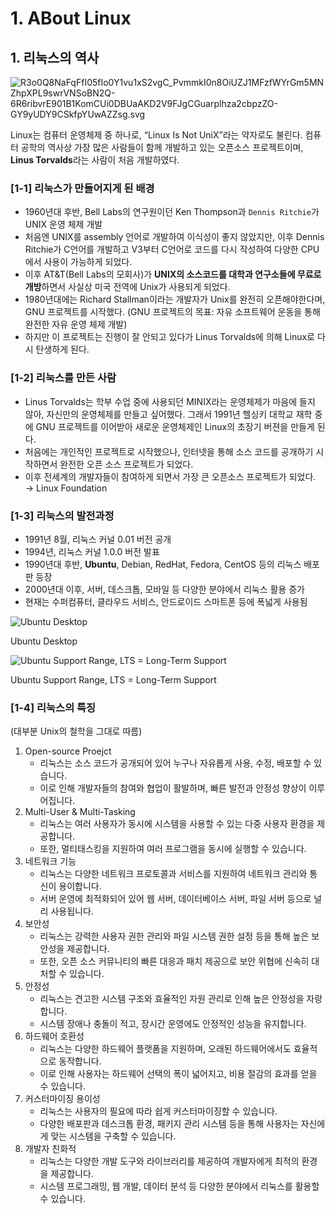 # 1. ABout Linux

## 1. 리눅스의 역사

![R3o0Q8NaFqFfI05fIo0Y1vu1xS2vgC_PvmmkI0n8OiUZJ1MFzfWYrGm5MNZhpXPL9swrVNSoBN2Q-6R6ribvrE901B1KomCUi0DBUaAKD2V9FJgCGuarplhza2cbpzZO-GY9yUDY9CSkfpYUwAZZsg.svg](R3o0Q8NaFqFfI05fIo0Y1vu1xS2vgC_PvmmkI0n8OiUZJ1MFzfWYrGm5MNZhpXPL9swrVNSoBN2Q-6R6ribvrE901B1KomCUi0DBUaAKD2V9FJgCGuarplhza2cbpzZO-GY9yUDY9CSkfpYUwAZZsg.svg)

Linux는 컴퓨터 운영체제 중 하나로, “Linux Is Not UniX”라는 약자로도 불린다. 컴퓨터 공학의 역사상 가장 많은 사람들이 함께 개발하고 있는 오픈소스 프로젝트이며, **Linus Torvalds**라는 사람이 처음 개발하였다.

### [1-1] 리눅스가 만들어지게 된 배경

- 1960년대 후반, Bell Labs의 연구원이던 Ken Thompson과 `Dennis Ritchie`가 UNIX 운영 체제 개발
- 처음엔 UNIX를 assembly 언어로 개발하여 이식성이 좋지 않았지만, 이후 Dennis Ritchie가 C언어를 개발하고 V3부터 C언어로 코드를 다시 작성하여 다양한 CPU에서 사용이 가능하게 되었다.
- 이후 AT&T(Bell Labs의 모회사)가 **UNIX의 소스코드를 대학과 연구소들에 무료로 개방**하면서 사실상 미국 전역에 Unix가 사용되게 되었다.
- 1980년대에는 Richard Stallman이라는 개발자가 Unix를 완전히 오픈해야한다며, GNU 프로젝트를 시작했다. (GNU 프로젝트의 목표: 자유 소프트웨어 운동을 통해 완전한 자유 운영 체제 개발)
- 하지만 이 프로젝트는 진행이 잘 안되고 있다가 Linus Torvalds에 의해 Linux로 다시 탄생하게 된다.

### [1-2] 리눅스를 만든 사람

- Linus Torvalds는 학부 수업 중에 사용되던 MINIX라는 운영체제가 마음에 들지 않아, 자신만의 운영체제를 만들고 싶어했다. 그래서 1991년 헬싱키 대학교 재학 중에 GNU 프로젝트를 이어받아 새로운 운영체제인 Linux의 초장기 버젼을 만들게 된다.
- 처음에는 개인적인 프로젝트로 시작했으나, 인터넷을 통해 소스 코드를 공개하기 시작하면서 완전한 오픈 소스 프로젝트가 되었다.
- 이후 전세계의 개발자들이 참여하게 되면서 가장 큰 오픈소스 프로젝트가 되었다.
→ Linux Foundation

### [1-3] 리눅스의 발전과정

- 1991년 8월, 리눅스 커널 0.01 버전 공개
- 1994년, 리눅스 커널 1.0.0 버전 발표
- 1990년대 후반, **Ubuntu**, Debian, RedHat, Fedora, CentOS 등의 리눅스 배포판 등장
- 2000년대 이후, 서버, 데스크톱, 모바일 등 다양한 분야에서 리눅스 활용 증가
- 현재는 수퍼컴퓨터, 클라우드 서비스, 안드로이드 스마트폰 등에 폭넓게 사용됨

![Ubuntu Desktop](acdf946a-Screenshotfrom2022-04-1813-05-17.webp)

Ubuntu Desktop

![Ubuntu Support Range, LTS = Long-Term Support](Screenshot_2024-04-04_at_1.27.48_AM.png)

Ubuntu Support Range, LTS = Long-Term Support

### [1-4] 리눅스의 특징
(대부분 Unix의 철학을 그대로 따름)

1. Open-source Proejct
    - 리눅스는 소스 코드가 공개되어 있어 누구나 자유롭게 사용, 수정, 배포할 수 있습니다.
    - 이로 인해 개발자들의 참여와 협업이 활발하며, 빠른 발전과 안정성 향상이 이루어집니다.
2. Multi-User & Multi-Tasking
    - 리눅스는 여러 사용자가 동시에 시스템을 사용할 수 있는 다중 사용자 환경을 제공합니다.
    - 또한, 멀티태스킹을 지원하여 여러 프로그램을 동시에 실행할 수 있습니다.
3. 네트워크 기능
    - 리눅스는 다양한 네트워크 프로토콜과 서비스를 지원하여 네트워크 관리와 통신이 용이합니다.
    - 서버 운영에 최적화되어 있어 웹 서버, 데이터베이스 서버, 파일 서버 등으로 널리 사용됩니다.
4. 보안성
    - 리눅스는 강력한 사용자 권한 관리와 파일 시스템 권한 설정 등을 통해 높은 보안성을 제공합니다.
    - 또한, 오픈 소스 커뮤니티의 빠른 대응과 패치 제공으로 보안 위협에 신속히 대처할 수 있습니다.
5. 안정성
    - 리눅스는 견고한 시스템 구조와 효율적인 자원 관리로 인해 높은 안정성을 자랑합니다.
    - 시스템 장애나 충돌이 적고, 장시간 운영에도 안정적인 성능을 유지합니다.
6. 하드웨어 호환성
    - 리눅스는 다양한 하드웨어 플랫폼을 지원하며, 오래된 하드웨어에서도 효율적으로 동작합니다.
    - 이로 인해 사용자는 하드웨어 선택의 폭이 넓어지고, 비용 절감의 효과를 얻을 수 있습니다.
7. 커스터마이징 용이성
    - 리눅스는 사용자의 필요에 따라 쉽게 커스터마이징할 수 있습니다.
    - 다양한 배포판과 데스크톱 환경, 패키지 관리 시스템 등을 통해 사용자는 자신에게 맞는 시스템을 구축할 수 있습니다.
8. 개발자 친화적
    - 리눅스는 다양한 개발 도구와 라이브러리를 제공하여 개발자에게 최적의 환경을 제공합니다.
    - 시스템 프로그래밍, 웹 개발, 데이터 분석 등 다양한 분야에서 리눅스를 활용할 수 있습니다.